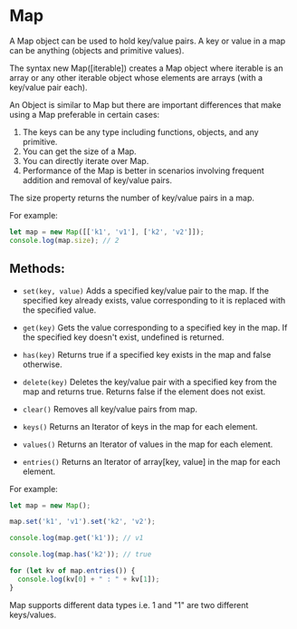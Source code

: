 # Map

A Map object can be used to hold key/value pairs. A key or value in a map can be anything (objects and primitive values).

The syntax new Map([iterable]) creates a Map object where iterable is an array or any other iterable object whose elements are arrays (with a key/value pair each).

An Object is similar to Map but there are important differences that make using a Map preferable in certain cases:
1) The keys can be any type including functions, objects, and any primitive.
2) You can get the size of a Map.
3) You can directly iterate over Map.
4) Performance of the Map is better in scenarios involving frequent addition and removal of key/value pairs.

The size property returns the number of key/value pairs in a map.

For example:
```js
let map = new Map([['k1', 'v1'], ['k2', 'v2']]);
console.log(map.size); // 2
```

## Methods:

- `set(key, value)` Adds a specified key/value pair to the map. If the specified key already exists, value corresponding to it is replaced with the specified value.

- `get(key)` Gets the value corresponding to a specified key in the map. If the specified key doesn't exist, undefined is returned.

- `has(key)` Returns true if a specified key exists in the map and false otherwise.

- `delete(key)` Deletes the key/value pair with a specified key from the map and returns true. Returns false if the element does not exist.

- `clear()` Removes all key/value pairs from map.

- `keys()` Returns an Iterator of keys in the map for each element.

- `values()` Returns an Iterator of values in the map for each element.

- `entries()` Returns an Iterator of array[key, value] in the map for each element.

For example:
```js
let map = new Map();

map.set('k1', 'v1').set('k2', 'v2');

console.log(map.get('k1')); // v1

console.log(map.has('k2')); // true

for (let kv of map.entries()) {
  console.log(kv[0] + " : " + kv[1]);
}
```

Map supports different data types i.e. 1 and "1" are two different keys/values.

